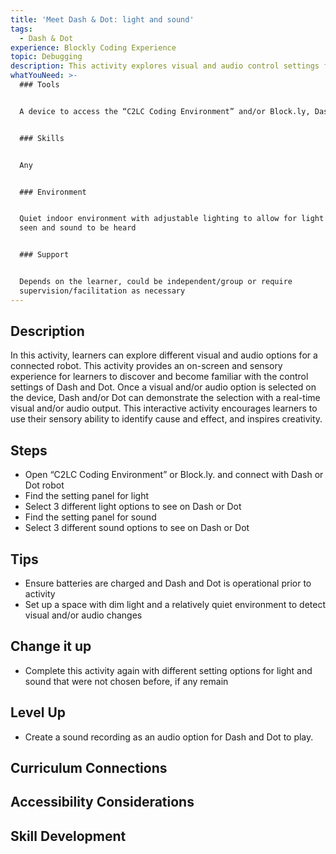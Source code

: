 ```yaml
---
title: 'Meet Dash & Dot: light and sound'
tags:
  - Dash & Dot
experience: Blockly Coding Experience
topic: Debugging
description: This activity explores visual and audio control settings for Dash & Dot.
whatYouNeed: >-
  ### Tools


  A device to access the “C2LC Coding Environment” and/or Block.ly, Dash and Dot


  ### Skills


  Any


  ### Environment


  Quiet indoor environment with adjustable lighting to allow for light to be
  seen and sound to be heard


  ### Support


  Depends on the learner, could be independent/group or require
  supervision/facilitation as necessary
---
```

## Description

In this activity, learners can explore different visual and audio options for a connected robot. This activity provides an on-screen and sensory experience for learners to discover and become familiar with the control settings of Dash and Dot. Once a visual and/or audio option is selected on the device, Dash and/or Dot can demonstrate the selection with a real-time visual and/or audio output. This interactive activity encourages learners to use their sensory ability to identify cause and effect, and inspires creativity.

## Steps

* Open “C2LC Coding Environment” or Block.ly. and connect with Dash or Dot robot
* Find the setting panel for light
* Select 3 different light options to see on Dash or Dot
* Find the setting panel for sound
* Select 3 different sound options to see on Dash or Dot

## Tips

* Ensure batteries are charged and Dash and Dot is operational prior to activity
* Set up a space with dim light and a relatively quiet environment to detect visual and/or audio changes

## Change it up

* Complete this activity again with different setting options for light and sound that were not chosen before, if any remain

## Level Up

* Create a sound recording as an audio option for Dash and Dot to play.

## Curriculum Connections

## Accessibility Considerations

## Skill Development
